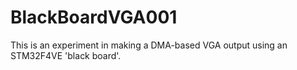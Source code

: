 # BlackBoardVGA001
This is an experiment in making a DMA-based VGA output using an STM32F4VE 'black board'.
